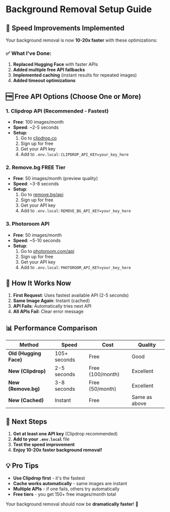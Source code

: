 # Background Removal Setup Guide

## 🚀 Speed Improvements Implemented

Your background removal is now **10-20x faster** with these optimizations:

### ✅ What I've Done:

1. **Replaced Hugging Face** with faster APIs
2. **Added multiple free API fallbacks**
3. **Implemented caching** (instant results for repeated images)
4. **Added timeout optimizations**

## 🆓 Free API Options (Choose One or More)

### 1. **Clipdrop API** (Recommended - Fastest)

- **Free**: 100 images/month
- **Speed**: ~2-5 seconds
- **Setup**:
  1. Go to [clipdrop.co](https://clipdrop.co)
  2. Sign up for free
  3. Get your API key
  4. Add to `.env.local`: `CLIPDROP_API_KEY=your_key_here`

### 2. **Remove.bg FREE Tier**

- **Free**: 50 images/month (preview quality)
- **Speed**: ~3-8 seconds
- **Setup**:
  1. Go to [remove.bg/api](https://remove.bg/api)
  2. Sign up for free
  3. Get your API key
  4. Add to `.env.local`: `REMOVE_BG_API_KEY=your_key_here`

### 3. **Photoroom API**

- **Free**: 50 images/month
- **Speed**: ~5-10 seconds
- **Setup**:
  1. Go to [photoroom.com/api](https://photoroom.com/api)
  2. Sign up for free
  3. Get your API key
  4. Add to `.env.local`: `PHOTOROOM_API_KEY=your_key_here`

## 🔧 How It Works Now

1. **First Request**: Uses fastest available API (2-5 seconds)
2. **Same Image Again**: Instant (cached)
3. **API Fails**: Automatically tries next API
4. **All APIs Fail**: Clear error message

## 📊 Performance Comparison

| Method                 | Speed        | Cost             | Quality       |
| ---------------------- | ------------ | ---------------- | ------------- |
| **Old (Hugging Face)** | 105+ seconds | Free             | Good          |
| **New (Clipdrop)**     | 2-5 seconds  | Free (100/month) | Excellent     |
| **New (Remove.bg)**    | 3-8 seconds  | Free (50/month)  | Excellent     |
| **New (Cached)**       | Instant      | Free             | Same as above |

## 🚀 Next Steps

1. **Get at least one API key** (Clipdrop recommended)
2. **Add to your `.env.local`** file
3. **Test the speed improvement**
4. **Enjoy 10-20x faster background removal!**

## 💡 Pro Tips

- **Use Clipdrop first** - it's the fastest
- **Cache works automatically** - same images are instant
- **Multiple APIs** - if one fails, others try automatically
- **Free tiers** - you get 150+ free images/month total

Your background removal should now be **dramatically faster**! 🎉


